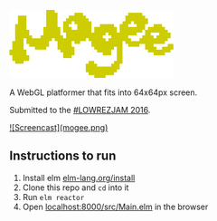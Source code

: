 ![Mogee](logo.png)

A WebGL platformer that fits into 64x64px screen.

Submitted to the [\#LOWREZJAM 2016](https://itch.io/jam/lowrezjam2016/rate/62488).

<a href="https://itch.io/jam/lowrezjam2016/rate/62488">
![Screencast](mogee.png)
</a>

## Instructions to run

1. Install elm [elm-lang.org/install](http://elm-lang.org/install)
2. Clone this repo and `cd` into it
3. Run `elm reactor`
4. Open [localhost:8000/src/Main.elm](http://localhost:8000/src/Main.elm) in the browser

